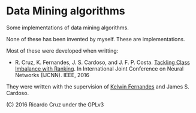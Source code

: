 # Data Mining algorithms

Some implementations of data mining algorithms.

None of these has been invented by myself. These are implementations.

Most of these were developed when writting:
* R. Cruz, K. Fernandes, J. S. Cardoso, and J. F. P. Costa. [Tackling Class Imbalance with Ranking](http://vcmi.inescporto.pt/reproducible_research/ijcnn2016/ClassImbalance/). In International Joint Conference on Neural Networks (IJCNN). IEEE, 2016

They were written with the supervision of [Kelwin Fernandes](https://github.com/kelwinfc) and James S. Cardoso.

(C) 2016 Ricardo Cruz under the GPLv3

